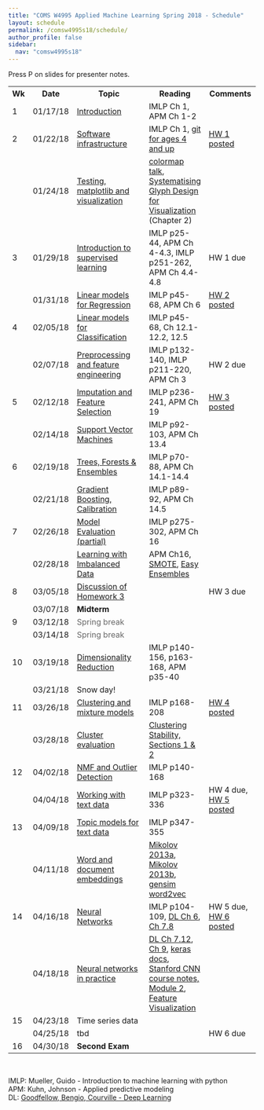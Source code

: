 ```yaml
---
title: "COMS W4995 Applied Machine Learning Spring 2018 - Schedule"
layout: schedule
permalink: /comsw4995s18/schedule/
author_profile: false
sidebar:
  nav: "comsw4995s18"
---
```


Press P on slides for presenter notes.

<div class="schedule">
<table cellspacing="0" border="0">
	<colgroup span="2"></colgroup>
	<colgroup></colgroup>
	<colgroup></colgroup>
	<colgroup></colgroup>
    <tr>
        <th>Wk</th>
        <th>Date</th>
        <th style="width:330px">Topic</th>
        <th>Reading</th>
        <th style="width:115px">Comments</th>
    </tr>
	<tr>
		<td>1</td>
		<td align="right" sdval="42753" sdnum="1033;0;MM/DD/YY">01/17/18</td>
		<td><a href="https://amueller.github.io/COMS4995-s18/slides/aml-01-011718-introduction/" onclick="trackOutboundLink('https://amueller.github.io/COMS4995-s18/slides/aml-01-011718-introduction/')">
                Introduction</a></td>
		<td>IMLP Ch 1, APM Ch 1-2</td>
		<td><br></td>
	</tr>
	<tr>
		<td>2</td>
		<td align="right" sdval="42758" sdnum="1033;0;MM/DD/YY">01/22/18</td>
		<td><a href="https://amueller.github.io/COMS4995-s18/slides/aml-02-012218-python-git-testing/" onclick="trackOutboundLink('https://amueller.github.io/COMS4995-s18/slides/aml-02-012218-python-git-testing/')">
                Software infrastructure</a></td>
		<td>IMLP Ch 1, <a href="https://www.youtube.com/watch?v=1ffBJ4sVUb4">git for ages 4 and up</a></td>
		<td><a href="https://github.com/amueller/COMS4995-s18/raw/master/homeworks/HomeworkI.pdf">HW 1 posted</a></td>
	</tr>
	<tr>
		<td><br></td>
		<td align="right" sdval="42760" sdnum="1033;0;MM/DD/YY">01/24/18</td>
		<td><a href="https://amueller.github.io/COMS4995-s18/slides/aml-03-012418-matplotlib/#1" onclick="trackOutboundLink('https://amueller.github.io/COMS4995-s18/slides/aml-03-012418-matplotlib/')">
                Testing, matplotlib and visualization</a> &nbsp;
            <a href="https://www.dropbox.com/s/fdtmvbrzslemp6g/03-matplotlib-testing.mp3?dl=1"><i class="fa fa-volume-up" aria-hidden="true"></i></a>
        </td>
		<td><a href="https://www.youtube.com/watch?v=xAoljeRJ3lU">colormap talk</a>, <a href="https://ora.ox.ac.uk/objects/uuid:b98ccce1-038f-4c0a-a259-7f53dfe06ac7">Systematising Glyph Design for Visualization</a> (Chapter 2)</td>
		<td><br></td>
	</tr>
	<tr>
		<td>3</td>
		<td align="right" sdval="42765" sdnum="1033;0;MM/DD/YY">01/29/18</td>
		<td><a href="https://amueller.github.io/COMS4995-s18/slides/aml-04-012918-supervised-learning/#1" onclick="trackOutboundLink('https://amueller.github.io/COMS4995-s18/slides/aml-04-012918-supervised-learning/')">
                Introduction to supervised learning</a>&nbsp;
            <a href="https://www.dropbox.com/s/6b5fscf84l91t2t/04-intro-to-supervised-learning.flv?dl=1"><i class="fa fa-film" aria-hidden="true"></i></a></td>
		<td>IMLP p25-44, APM Ch 4-4.3, IMLP p251-262, APM Ch 4.4-4.8</td>
		<td>HW 1 due</td>
	</tr>
	<tr>
		<td><br></td>
		<td align="right" sdval="42767" sdnum="1033;0;MM/DD/YY">01/31/18</td>
		<td><a href="https://amueller.github.io/COMS4995-s18/slides/aml-05-013118-linear-models-regression/#1">Linear models for Regression</a>&nbsp;
            <a href="https://www.dropbox.com/s/kd8u9lmz26jzpus/05-linear-models-for-regression.mkv?dl=1"><i class="fa fa-film" aria-hidden="true"></i></a></td>
		<td>IMLP p45-68, APM Ch 6</td>
		<td><a href="https://github.com/amueller/COMS4995-s18/raw/master/homeworks/Homework2.pdf">HW 2 posted</a></td>
	</tr>
	<tr>
		<td>4</td>
		<td align="right" sdval="42772" sdnum="1033;0;MM/DD/YY">02/05/18</td>
		<td><a href="https://amueller.github.io/COMS4995-s18/slides/aml-06-020518-linear-models-classification/#1">Linear models for Classification</a>&nbsp;
            <a href="https://www.dropbox.com/s/d9th9jcqprcvav1/06-linear-models-for-classification.mkv?dl=1"><i class="fa fa-film" aria-hidden="true"></i></a></td>
		<td>IMLP p45-68,  Ch 12.1-12.2, 12.5</td>
		<td></td>
	</tr>
	<tr>
		<td><br></td>
		<td align="right" sdval="42774" sdnum="1033;0;MM/DD/YY">02/07/18</td>
		<td><a href="https://amueller.github.io/COMS4995-s18/slides/aml-07-020718-preprocessing/#1">Preprocessing and feature engineering</a>&nbsp;
            <a href="https://www.dropbox.com/s/sfsruw0mluuza1m/07-preprocessing.mkv?dl=1"><i class="fa fa-film" aria-hidden="true"></i></a></td>
		<td>IMLP p132-140, IMLP p211-220, APM Ch 3</td>
		<td>HW 2 due</td>
	</tr>
	<tr>
		<td>5</td>
		<td align="right" sdval="42779" sdnum="1033;0;MM/DD/YY">02/12/18</td>
		<td><a href="https://amueller.github.io/COMS4995-s18/slides/aml-08-021218-imputation-feature-selection/">Imputation and Feature Selection</a>&nbsp;
            <a href="https://www.dropbox.com/s/9wv7e7rpz2c8l7f/08-imputation-feature-selection.mkv?dl=1"><i class="fa fa-film" aria-hidden="true"></i></a></td>
		<td>IMLP p236-241, APM Ch 19</td>
		<td><a href="https://github.com/amueller/COMS4995-s18/raw/master/homeworks/Homework3.pdf">HW 3 posted</a></td>
	</tr>
	<tr>
		<td><br></td>
		<td align="right" sdval="42781" sdnum="1033;0;MM/DD/YY">02/14/18</td>
		<td><a href="https://amueller.github.io/COMS4995-s18/slides/aml-09-021418-support-vector-machines/#1">Support Vector Machines</a>&nbsp;
            <a href="https://www.dropbox.com/s/oqbjb9310k577cx/09-support-vector-machines.mkv?dl=1"><i class="fa fa-film" aria-hidden="true"></i></a></td>
		<td>IMLP p92-103, APM Ch 13.4</td>
		<td></td>
	</tr>
	<tr>
		<td>6</td>
		<td align="right" sdval="42786" sdnum="1033;0;MM/DD/YY">02/19/18</td>
		<td><a href="https://amueller.github.io/COMS4995-s18/slides/aml-10-021918-trees-forests/#1">Trees, Forests &amp; Ensembles</a>&nbsp;
            <a href="https://www.dropbox.com/s/fzo7br4tkzxrp56/10-trees-forests.mkv?dl=1"><i class="fa fa-film" aria-hidden="true"></i></a></td>
		<td>IMLP p70-88, APM Ch 14.1-14.4</td>
		<td></td>
	</tr>
	<tr>
		<td><br></td>
		<td align="right" sdval="42788" sdnum="1033;0;MM/DD/YY">02/21/18</td>
		<td><a href="https://amueller.github.io/COMS4995-s18/slides/aml-11-022118-gradient-boosting-calibration">Gradient Boosting, Calibration</a>&nbsp;
            <a href="https://www.dropbox.com/s/b15a8ai5h6qmgix/11-boosting-stacking-calibration.mkv?dl=1"><i class="fa fa-film" aria-hidden="true"></i></a></td>
		<td>IMLP p89-92, APM Ch 14.5</td>
		<td><br></td>
	</tr>
	<tr>
		<td>7</td>
		<td align="right" sdval="42793" sdnum="1033;0;MM/DD/YY">02/26/18</td>
		<td><a href="https://amueller.github.io/COMS4995-s18/slides/aml-12-022618-model-evaluation/#1">Model Evaluation</a>&nbsp;
            <a href="https://www.dropbox.com/s/odwiwlnm032l6mh/12-model-evaluation.mkv?dl=1"><i class="fa fa-film" aria-hidden="true"></i> (partial)</a> </td>
		<td>IMLP p275-302, APM Ch 16</td>
		<td><br></td>
	</tr>
	<tr>
		<td><br></td>
		<td align="right" sdval="42795" sdnum="1033;0;MM/DD/YY">02/28/18</td>
        <td><a href="https://amueller.github.io/COMS4995-s18/slides/aml-13-022818-resampling-imbalanced-data/#1">Learning with Imbalanced Data</a>&nbsp;
            <a href="https://www.dropbox.com/s/b4vy0gwcx90exsh/13-imbalanced-data.mkv?dl=1"><i class="fa fa-film" aria-hidden="true"></i></a> </td>
        <td>APM Ch16, <a href="https://www.jair.org/media/953/live-953-2037-jair.pdf">SMOTE</a>, <a href="http://cs.nju.edu.cn/zhouzh/zhouzh.files/publication/tsmcb09.pdf">Easy Ensembles</a></td>
		<td></td>
	</tr>
	<tr>
		<td>8</td>
		<td align="right" sdval="42800" sdnum="1033;0;MM/DD/YY">03/05/18</td>
		<td><a href="https://github.com/amueller/COMS4995-s18/blob/master/homeworks/homework3/hw3.ipynb">Discussion of Homework 3</a>&nbsp;
            <a href="https://www.dropbox.com/s/lsi1s0p5juyjgg3/14-homework3-discussion.mkv?dl=1"><i class="fa fa-film" aria-hidden="true"></i></a> </td>
		<td><br></td>
		<td>HW 3 due<br></td>
	</tr>
	<tr>
		<td><br></td>
		<td align="right" sdval="42802" sdnum="1033;0;MM/DD/YY">03/07/18</td>
		<td><b>Midterm</b></td>
		<td><br></td>
		<td><br></td>
	</tr>
	<tr>
		<td>9</td>
		<td align="right" sdval="42807" sdnum="1033;0;MM/DD/YY">03/12/18</td>
		<td><font color="#666666">Spring break</font></td>
		<td><br></td>
		<td><br></td>
	</tr>
	<tr>
		<td><br></td>
		<td align="right" sdval="42809" sdnum="1033;0;MM/DD/YY">03/14/18</td>
		<td><font color="#666666">Spring break</font></td>
		<td><br></td>
		<td><br></td>
	</tr>
	<tr>
		<td>10</td>
		<td align="right" sdval="42814" sdnum="1033;0;MM/DD/YY">03/19/18</td>
		<td><a href="https://amueller.github.io/COMS4995-s18/slides/aml-15-031918-pca-discriminants-manifold-learning">Dimensionality Reduction</a>&nbsp;
            <a href="https://www.dropbox.com/s/98qmr0ur7ekxj16/15-dimensionality-reduction.mkv?dl=1"><i class="fa fa-film" aria-hidden="true"></i></a> </td>
		<td>IMLP p140-156, p163-168, APM p35-40</td>
        <td></td>
	</tr>
	<tr>
		<td><br></td>
		<td align="right" sdval="42816" sdnum="1033;0;MM/DD/YY">03/21/18</td>
		<td>Snow day!</td>
		<td><br></td>
		<td><br></td>
    </tr>
    <tr>    
		<td>11</td>
		<td align="right" sdval="42821" sdnum="1033;0;MM/DD/YY">03/26/18</td>
		<td><a href="https://amueller.github.io/COMS4995-s18/slides/aml-16-032118-clustering-and-mixture-models">Clustering and mixture models</a>&nbsp;
            <a href="https://www.dropbox.com/s/gqik3mgzsjgtuid/16-clustering-mixture-models.mkv?dl=1"><i class="fa fa-film" aria-hidden="true"></i></a>
		</td>
		<td>IMLP p168-208</td>
		<td><a href="https://github.com/amueller/COMS4995-s18/raw/master/homeworks/Homework4.pdf">HW 4 posted</a></td>
	</tr>
	<tr>
		<td><br></td>
		<td align="right" sdval="42823" sdnum="1033;0;MM/DD/YY">03/28/18</td>
		<td><a href="https://amueller.github.io/COMS4995-s18/slides/aml-17-032818-clustering-evaluation">Cluster evaluation</a>&nbsp;
            <a href="https://www.dropbox.com/s/i57q6v9ncwpyacy/17-cluster-evaluation.mkv?dl=1"><i class="fa fa-film" aria-hidden="true"></i></a>
		</td>
		<td><a href="https://arxiv.org/abs/1007.1075">Clustering Stability, Sections 1 &amp; 2</a></td>
		<td></td>
	</tr>
	<tr>
		<td>12</td>
		<td align="right" sdval="42828" sdnum="1033;0;MM/DD/YY">04/02/18</td>
		<td><a href="https://amueller.github.io/COMS4995-s18/slides/aml-18-040218-nmf-outlier-detection">NMF and Outlier Detection</a>&nbsp;
            <a href="https://www.dropbox.com/s/k2y80lnyjsr9v8v/18-outlier-detection.mkv?dl=1"><i class="fa fa-film" aria-hidden="true"></i></a></td>
		<td>IMLP p140-168</td>
		<td><br></td>
	</tr>
	<tr>
		<td><br></td>
		<td align="right" sdval="42830" sdnum="1033;0;MM/DD/YY">04/04/18</td>
		<td><a href="https://amueller.github.io/COMS4995-s18/slides/aml-19-040418-working-with-text-data">Working with text data</a>&nbsp;
            <a href="https://www.dropbox.com/s/8a7wz6elmxa5wjl/19-text-data.mkv?dl=1"><i class="fa fa-film" aria-hidden="true"></i></a>
		</td>
		<td>IMLP p323-336</td>
		<td>HW 4 due, <a href="https://github.com/amueller/COMS4995-s18/raw/master/homeworks/Homework5.pdf">HW 5 posted</a></td>
	</tr>
	<tr>
		<td>13</td>
		<td align="right" sdval="42835" sdnum="1033;0;MM/DD/YY">04/09/18</td>
		<td><a href="https://amueller.github.io/COMS4995-s18/slides/aml-20-040918-topic-models">Topic models for text data</a>&nbsp;
            <a href="https://www.dropbox.com/s/gjzyc1hlcwif1qa/20-topic-models.mkv?dl=1"><i class="fa fa-film" aria-hidden="true"></i></a>
		</td>
		<td>IMLP p347-355</td>
		<td></td>
	</tr>
	<tr>
		<td><br></td>
		<td align="right" sdval="42837" sdnum="1033;0;MM/DD/YY">04/11/18</td>
		<td><a href="https://amueller.github.io/COMS4995-s18/slides/aml-21-041118-word-embeddings">Word and document embeddings</a>&nbsp;
            <a href="https://www.dropbox.com/s/ocrztdjul9l4x8g/21-word-embeddings.mkv?dl=1"><i class="fa fa-film" aria-hidden="true"></i></a>
		</td>
		<td><a href="https://papers.nips.cc/paper/5021-distributed-representations-of-words-and-phrases-and-their-compositionality.pdf">Mikolov 2013a</a>, <a href="http://www.aclweb.org/anthology/N13-1090">Mikolov 2013b</a>,
        <a href="https://github.com/RaRe-Technologies/gensim/blob/develop/docs/notebooks/word2vec.ipynb">gensim word2vec</a></td>
		<td></td>
	</tr>
	<tr>
		<td>14</td>
		<td align="right" sdval="42842" sdnum="1033;0;MM/DD/YY">04/16/18</td>
		<td><a href="https://amueller.github.io/COMS4995-s18/slides/aml-22-041618-neural-networks">Neural Networks</a>&nbsp;
            <a href="https://www.dropbox.com/s/kag8p1sjsbgqa3p/22-neural-networks.mkv?dl=1"><i class="fa fa-film" aria-hidden="true"></i></a>
		</td>
		<td>IMLP p104-109, <a href="http://www.deeplearningbook.org/contents/mlp.html">DL Ch 6</a>, <a href="http://www.deeplearningbook.org/contents/regularization.html">Ch 7.8</a></td>
		<td>HW 5 due,  <a href="https://github.com/amueller/COMS4995-s18/raw/master/homeworks/Homework6.pdf">HW 6 posted</a></td>
	</tr>
	<tr>
		<td><br></td>
		<td align="right" sdval="42844" sdnum="1033;0;MM/DD/YY">04/18/18</td>
		<td><a href="https://amueller.github.io/COMS4995-s18/slides/aml-23-041818-convolutional-nets">Neural networks in practice</a>&nbsp;
            <a href="https://www.dropbox.com/s/yvfz0m5anhm506a/23-keras-convnets.mkv?dl=1"><i class="fa fa-film" aria-hidden="true"></i></a>
		</td>
		<td><a href="http://www.deeplearningbook.org/contents/regularization.html">DL Ch 7.12</a>, <a href="http://www.deeplearningbook.org/contents/convnets.html">Ch 9</a>, <a href="https://keras.io/">keras docs</a>, <a href="http://cs231n.github.io/">Stanford CNN course notes, Module 2</a>, <a href="https://distill.pub/2017/feature-visualization/">Feature Visualization</a></td>
		<td><br></td>
	</tr>
	<tr>
		<td>15</td>
		<td align="right" sdval="42849" sdnum="1033;0;MM/DD/YY">04/23/18</td>
		<td>Time series data</td>
		<td></td>
		<td><br></td>
	</tr>
	<tr>
		<td><br></td>
		<td align="right" sdval="42851" sdnum="1033;0;MM/DD/YY">04/25/18</td>
		<td>tbd</td>
		<td><br></td>
		<td>HW 6 due</td>
	</tr>
	<tr>
		<td>16</td>
		<td align="right" sdval="42856" sdnum="1033;0;MM/DD/YY">04/30/18</td>
		<td><b>Second Exam</b></td>
		<td><br></td>
		<td><br></td>
	</tr>
</table>
</div>

<div class="post">
<br>
<p>
IMLP: Mueller, Guido - Introduction to machine learning with python<br>
APM: Kuhn, Johnson - Applied predictive modeling<br>
DL: <a href="http://www.deeplearningbook.org/">Goodfellow, Bengio, Courville - Deep Learning</a>
</p>
</div>
